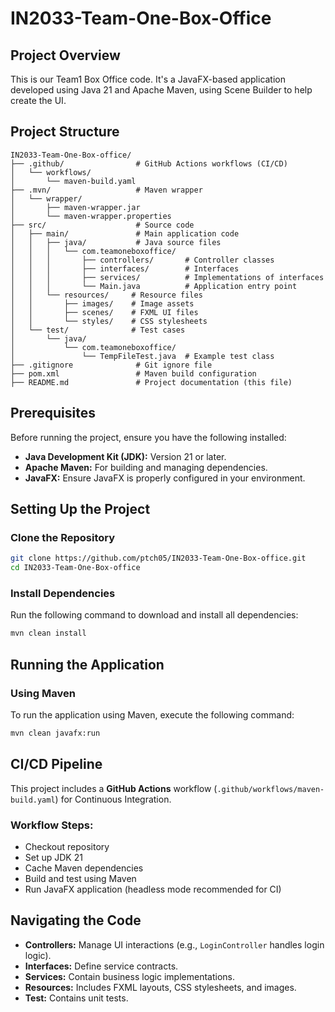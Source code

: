 # IN2033-Team-One-Box-Office

## Project Overview
This is our Team1 Box Office code. It's a JavaFX-based application developed using Java 21 and Apache Maven, using Scene Builder to help create the UI.

## Project Structure
```
IN2033-Team-One-Box-office/
├── .github/                # GitHub Actions workflows (CI/CD)
│   └── workflows/
│       └── maven-build.yaml
├── .mvn/                   # Maven wrapper
│   └── wrapper/
│       ├── maven-wrapper.jar
│       └── maven-wrapper.properties
├── src/                    # Source code
│   ├── main/               # Main application code
│   │   ├── java/           # Java source files
│   │   │   └── com.teamoneboxoffice/
│   │   │       ├── controllers/       # Controller classes
│   │   │       ├── interfaces/        # Interfaces
│   │   │       ├── services/          # Implementations of interfaces
│   │   │       └── Main.java          # Application entry point
│   │   └── resources/     # Resource files
│   │       ├── images/    # Image assets
│   │       ├── scenes/    # FXML UI files
│   │       └── styles/    # CSS stylesheets
│   └── test/              # Test cases
│       └── java/
│           └── com.teamoneboxoffice/
│               └── TempFileTest.java  # Example test class
├── .gitignore              # Git ignore file
├── pom.xml                 # Maven build configuration
├── README.md               # Project documentation (this file)
```

## Prerequisites
Before running the project, ensure you have the following installed:
- **Java Development Kit (JDK):** Version 21 or later.
- **Apache Maven:** For building and managing dependencies.
- **JavaFX:** Ensure JavaFX is properly configured in your environment.

## Setting Up the Project
### Clone the Repository
```sh
git clone https://github.com/ptch05/IN2033-Team-One-Box-office.git
cd IN2033-Team-One-Box-office
```

### Install Dependencies
Run the following command to download and install all dependencies:
```sh
mvn clean install
```

## Running the Application
### Using Maven
To run the application using Maven, execute the following command:
```sh
mvn clean javafx:run
```

<!-- ### Using IntelliJ IDEA
1. Open the project in **IntelliJ IDEA**.
2. Navigate to `src/main/java/com.teamoneboxoffice/Main.java`.
3. Right-click on `Main.java` and select **Run 'Main.main()'**. -->


## CI/CD Pipeline
This project includes a **GitHub Actions** workflow (`.github/workflows/maven-build.yaml`) for Continuous Integration.
### Workflow Steps:
- Checkout repository
- Set up JDK 21
- Cache Maven dependencies
- Build and test using Maven
- Run JavaFX application (headless mode recommended for CI)

## Navigating the Code
- **Controllers:** Manage UI interactions (e.g., `LoginController` handles login logic).
- **Interfaces:** Define service contracts.
- **Services:** Contain business logic implementations.
- **Resources:** Includes FXML layouts, CSS stylesheets, and images.
- **Test:** Contains unit tests.
